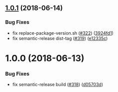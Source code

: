 ## [1.0.1](https://github.com/HealthCatalyst/Fabric.Cashmere/compare/v1.0.0...v1.0.1) (2018-06-14)


### Bug Fixes

* fix replace-package-version.sh ([#322](https://github.com/HealthCatalyst/Fabric.Cashmere/issues/322)) ([3924fd1](https://github.com/HealthCatalyst/Fabric.Cashmere/commit/3924fd1))
* fix semantic-release dist-tag ([#319](https://github.com/HealthCatalyst/Fabric.Cashmere/issues/319)) ([e12335c](https://github.com/HealthCatalyst/Fabric.Cashmere/commit/e12335c))

# 1.0.0 (2018-06-13)


### Bug Fixes

* fix semantic-release build ([#318](https://github.com/HealthCatalyst/Fabric.Cashmere/issues/318)) ([d05703d](https://github.com/HealthCatalyst/Fabric.Cashmere/commit/d05703d))

